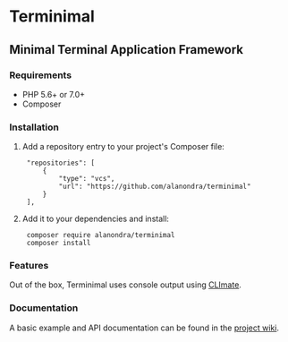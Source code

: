 # Terminimal
## Minimal Terminal Application Framework

### Requirements

* PHP 5.6+ or 7.0+
* Composer

### Installation

1. Add a repository entry to your project's Composer file:

		"repositories": [
			{
				"type": "vcs",
				"url": "https://github.com/alanondra/terminimal"
			}
		],

2. Add it to your dependencies and install:

		composer require alanondra/terminimal
		composer install

### Features

Out of the box, Terminimal uses console output using [CLImate](http://climate.thephpleague.com/).

### Documentation

A basic example and API documentation can be found in the [project wiki](https://github.com/alanondra/terminimal/wiki).
